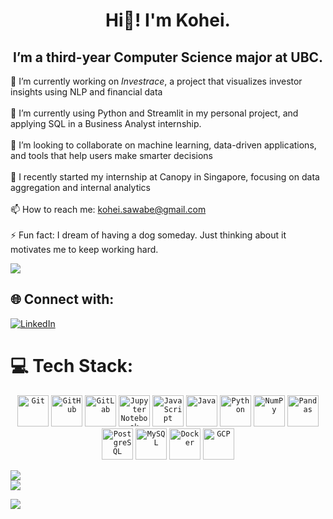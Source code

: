 <h1 align="center"> Hi👋! I'm Kohei. </h1>
<h2 align="center">I’m a third-year Computer Science major at UBC.</h2>  
  
🔭 I’m currently working on *Investrace*, a project that visualizes investor insights using NLP and financial data<br><br>🌱 I’m currently using Python and Streamlit in my personal project, and applying SQL in a Business Analyst internship.<br><br>👯 I’m looking to collaborate on machine learning, data-driven applications, and tools that help users make smarter decisions<br><br>💼 I recently started my internship at Canopy in Singapore, focusing on data aggregation and internal analytics<br><br>📫 How to reach me: kohei.sawabe@gmail.com<br><br>⚡ Fun fact: I dream of having a dog someday. Just thinking about it motivates me to keep working hard.

![](https://github-profile-trophy.vercel.app/?username=kohei-swb&theme=default&no-frame=false&no-bg=false&margin-w=4)

## 🌐 Connect with:
[![LinkedIn](https://img.shields.io/badge/LinkedIn-%230077B5.svg?logo=linkedin&logoColor=white)](https://www.linkedin.com/in/koheisawabe) 

# 💻 Tech Stack:
<div align="center">
	<code><img width="50" src="https://raw.githubusercontent.com/marwin1991/profile-technology-icons/refs/heads/main/icons/git.png" alt="Git" title="Git"/></code>
	<code><img width="50" src="https://raw.githubusercontent.com/marwin1991/profile-technology-icons/refs/heads/main/icons/github.png" alt="GitHub" title="GitHub"/></code>
	<code><img width="50" src="https://raw.githubusercontent.com/marwin1991/profile-technology-icons/refs/heads/main/icons/gitlab.png" alt="GitLab" title="GitLab"/></code>
	<code><img width="50" src="https://raw.githubusercontent.com/marwin1991/profile-technology-icons/refs/heads/main/icons/jupyter_notebook.png" alt="Jupyter Notebook" title="Jupyter Notebook"/></code>
	<code><img width="50" src="https://raw.githubusercontent.com/marwin1991/profile-technology-icons/refs/heads/main/icons/javascript.png" alt="JavaScript" title="JavaScript"/></code>
	<code><img width="50" src="https://raw.githubusercontent.com/marwin1991/profile-technology-icons/refs/heads/main/icons/java.png" alt="Java" title="Java"/></code>
	<code><img width="50" src="https://raw.githubusercontent.com/marwin1991/profile-technology-icons/refs/heads/main/icons/python.png" alt="Python" title="Python"/></code>
	<code><img width="50" src="https://raw.githubusercontent.com/marwin1991/profile-technology-icons/refs/heads/main/icons/numpy.png" alt="NumPy" title="NumPy"/></code>
	<code><img width="50" src="https://raw.githubusercontent.com/marwin1991/profile-technology-icons/refs/heads/main/icons/pandas.png" alt="Pandas" title="Pandas"/></code>
	<code><img width="50" src="https://raw.githubusercontent.com/marwin1991/profile-technology-icons/refs/heads/main/icons/postgresql.png" alt="PostgreSQL" title="PostgreSQL"/></code>
	<code><img width="50" src="https://raw.githubusercontent.com/marwin1991/profile-technology-icons/refs/heads/main/icons/mysql.png" alt="MySQL" title="MySQL"/></code>
	<code><img width="50" src="https://raw.githubusercontent.com/marwin1991/profile-technology-icons/refs/heads/main/icons/docker.png" alt="Docker" title="Docker"/></code>
	<code><img width="50" src="https://raw.githubusercontent.com/marwin1991/profile-technology-icons/refs/heads/main/icons/gcp.png" alt="GCP" title="GCP"/></code>
</div>  
  
  
![](https://nirzak-streak-stats.vercel.app/?user=kohei-swb&theme=dark&hide_border=false)<br/>
![](https://github-readme-stats.vercel.app/api/top-langs/?username=kohei-swb&theme=dark&hide_border=false&include_all_commits=true&count_private=true&layout=compact)
  
![](https://komarev.com/ghpvc/?username=kohei-sqb&color=blue)
<!-- Proudly created with GPRM ( https://gprm.itsvg.in ) -->
